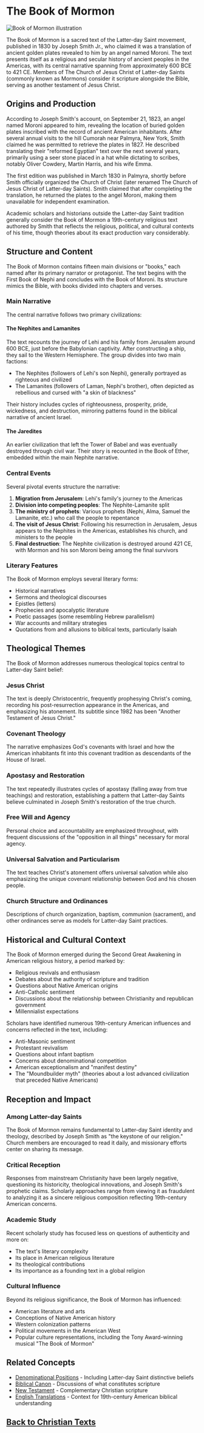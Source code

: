 # The Book of Mormon

![Book of Mormon illustration](../images/book_of_mormon.jpg)

The Book of Mormon is a sacred text of the Latter-day Saint movement, published in 1830 by Joseph Smith Jr., who claimed it was a translation of ancient golden plates revealed to him by an angel named Moroni. The text presents itself as a religious and secular history of ancient peoples in the Americas, with its central narrative spanning from approximately 600 BCE to 421 CE. Members of The Church of Jesus Christ of Latter-day Saints (commonly known as Mormons) consider it scripture alongside the Bible, serving as another testament of Jesus Christ.

## Origins and Production

According to Joseph Smith's account, on September 21, 1823, an angel named Moroni appeared to him, revealing the location of buried golden plates inscribed with the record of ancient American inhabitants. After several annual visits to the hill Cumorah near Palmyra, New York, Smith claimed he was permitted to retrieve the plates in 1827. He described translating their "reformed Egyptian" text over the next several years, primarily using a seer stone placed in a hat while dictating to scribes, notably Oliver Cowdery, Martin Harris, and his wife Emma.

The first edition was published in March 1830 in Palmyra, shortly before Smith officially organized the Church of Christ (later renamed The Church of Jesus Christ of Latter-day Saints). Smith claimed that after completing the translation, he returned the plates to the angel Moroni, making them unavailable for independent examination.

Academic scholars and historians outside the Latter-day Saint tradition generally consider the Book of Mormon a 19th-century religious text authored by Smith that reflects the religious, political, and cultural contexts of his time, though theories about its exact production vary considerably.

## Structure and Content

The Book of Mormon contains fifteen main divisions or "books," each named after its primary narrator or protagonist. The text begins with the First Book of Nephi and concludes with the Book of Moroni. Its structure mimics the Bible, with books divided into chapters and verses.

### Main Narrative

The central narrative follows two primary civilizations:

#### The Nephites and Lamanites
The text recounts the journey of Lehi and his family from Jerusalem around 600 BCE, just before the Babylonian captivity. After constructing a ship, they sail to the Western Hemisphere. The group divides into two main factions:
- The Nephites (followers of Lehi's son Nephi), generally portrayed as righteous and civilized
- The Lamanites (followers of Laman, Nephi's brother), often depicted as rebellious and cursed with "a skin of blackness"

Their history includes cycles of righteousness, prosperity, pride, wickedness, and destruction, mirroring patterns found in the biblical narrative of ancient Israel.

#### The Jaredites
An earlier civilization that left the Tower of Babel and was eventually destroyed through civil war. Their story is recounted in the Book of Ether, embedded within the main Nephite narrative.

### Central Events

Several pivotal events structure the narrative:

1. **Migration from Jerusalem**: Lehi's family's journey to the Americas
2. **Division into competing peoples**: The Nephite-Lamanite split
3. **The ministry of prophets**: Various prophets (Nephi, Alma, Samuel the Lamanite, etc.) who call the people to repentance
4. **The visit of Jesus Christ**: Following his resurrection in Jerusalem, Jesus appears to the Nephites in the Americas, establishes his church, and ministers to the people
5. **Final destruction**: The Nephite civilization is destroyed around 421 CE, with Mormon and his son Moroni being among the final survivors

### Literary Features

The Book of Mormon employs several literary forms:
- Historical narratives
- Sermons and theological discourses
- Epistles (letters)
- Prophecies and apocalyptic literature
- Poetic passages (some resembling Hebrew parallelism)
- War accounts and military strategies
- Quotations from and allusions to biblical texts, particularly Isaiah

## Theological Themes

The Book of Mormon addresses numerous theological topics central to Latter-day Saint belief:

### Jesus Christ
The text is deeply Christocentric, frequently prophesying Christ's coming, recording his post-resurrection appearance in the Americas, and emphasizing his atonement. Its subtitle since 1982 has been "Another Testament of Jesus Christ."

### Covenant Theology
The narrative emphasizes God's covenants with Israel and how the American inhabitants fit into this covenant tradition as descendants of the House of Israel.

### Apostasy and Restoration
The text repeatedly illustrates cycles of apostasy (falling away from true teachings) and restoration, establishing a pattern that Latter-day Saints believe culminated in Joseph Smith's restoration of the true church.

### Free Will and Agency
Personal choice and accountability are emphasized throughout, with frequent discussions of the "opposition in all things" necessary for moral agency.

### Universal Salvation and Particularism
The text teaches Christ's atonement offers universal salvation while also emphasizing the unique covenant relationship between God and his chosen people.

### Church Structure and Ordinances
Descriptions of church organization, baptism, communion (sacrament), and other ordinances serve as models for Latter-day Saint practices.

## Historical and Cultural Context

The Book of Mormon emerged during the Second Great Awakening in American religious history, a period marked by:
- Religious revivals and enthusiasm
- Debates about the authority of scripture and tradition
- Questions about Native American origins
- Anti-Catholic sentiment 
- Discussions about the relationship between Christianity and republican government
- Millennialist expectations

Scholars have identified numerous 19th-century American influences and concerns reflected in the text, including:
- Anti-Masonic sentiment
- Protestant revivalism
- Questions about infant baptism
- Concerns about denominational competition
- American exceptionalism and "manifest destiny"
- The "Moundbuilder myth" (theories about a lost advanced civilization that preceded Native Americans)

## Reception and Impact

### Among Latter-day Saints
The Book of Mormon remains fundamental to Latter-day Saint identity and theology, described by Joseph Smith as "the keystone of our religion." Church members are encouraged to read it daily, and missionary efforts center on sharing its message.

### Critical Reception
Responses from mainstream Christianity have been largely negative, questioning its historicity, theological innovations, and Joseph Smith's prophetic claims. Scholarly approaches range from viewing it as fraudulent to analyzing it as a sincere religious composition reflecting 19th-century American concerns.

### Academic Study
Recent scholarly study has focused less on questions of authenticity and more on:
- The text's literary complexity
- Its place in American religious literature
- Its theological contributions
- Its importance as a founding text in a global religion

### Cultural Influence
Beyond its religious significance, the Book of Mormon has influenced:
- American literature and arts
- Conceptions of Native American history
- Western colonization patterns
- Political movements in the American West
- Popular culture representations, including the Tony Award-winning musical "The Book of Mormon"

## Related Concepts

- [Denominational Positions](./denominational_positions.md) - Including Latter-day Saint distinctive beliefs
- [Biblical Canon](./biblical_canon.md) - Discussions of what constitutes scripture
- [New Testament](./new_testament.md) - Complementary Christian scripture
- [English Translations](./english_translations.md) - Context for 19th-century American biblical understanding

## [Back to Christian Texts](./README.md)
